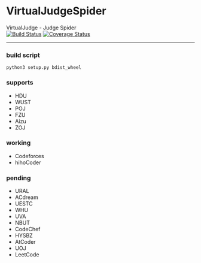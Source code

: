 # VirtualJudgeSpider
VirtualJudge - Judge Spider  
[![Build Status](https://travis-ci.org/VirtualJudge/VirtualJudgeSpider.svg?branch=master)](https://travis-ci.org/VirtualJudge/VirtualJudgeSpider) 
[![Coverage Status](https://coveralls.io/repos/github/VirtualJudge/VirtualJudgeSpider/badge.svg?branch=master)](https://coveralls.io/github/VirtualJudge/VirtualJudgeSpider?branch=master)
***
### build script
`python3 setup.py bdist_wheel`

### supports
 - HDU
 - WUST
 - POJ
 - FZU
 - Aizu
 - ZOJ
 
### working
 - Codeforces
 - hihoCoder
 
### pending
 - URAL
 - ACdream
 - UESTC
 - WHU
 - UVA
 - NBUT
 - CodeChef
 - HYSBZ
 - AtCoder
 - UOJ
 - LeetCode
